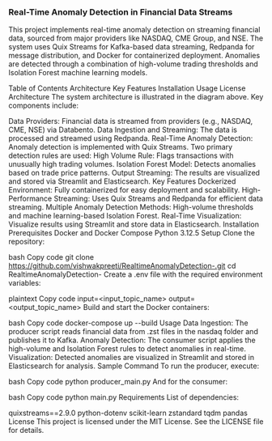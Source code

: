 ### Real-Time Anomaly Detection in Financial Data Streams
<!-- Replace with actual path or link to the architecture image -->

This project implements real-time anomaly detection on streaming financial data, sourced from major providers like NASDAQ, CME Group, and NSE. The system uses Quix Streams for Kafka-based data streaming, Redpanda for message distribution, and Docker for containerized deployment. Anomalies are detected through a combination of high-volume trading thresholds and Isolation Forest machine learning models.

Table of Contents
Architecture
Key Features
Installation
Usage
License
Architecture
The system architecture is illustrated in the diagram above. Key components include:

Data Providers: Financial data is streamed from providers (e.g., NASDAQ, CME, NSE) via Databento.
Data Ingestion and Streaming: The data is processed and streamed using Redpanda.
Real-Time Anomaly Detection: Anomaly detection is implemented with Quix Streams. Two primary detection rules are used:
High Volume Rule: Flags transactions with unusually high trading volumes.
Isolation Forest Model: Detects anomalies based on trade price patterns.
Output Streaming: The results are visualized and stored via Streamlit and Elasticsearch.
Key Features
Dockerized Environment: Fully containerized for easy deployment and scalability.
High-Performance Streaming: Uses Quix Streams and Redpanda for efficient data streaming.
Multiple Anomaly Detection Methods: High-volume thresholds and machine learning-based Isolation Forest.
Real-Time Visualization: Visualize results using Streamlit and store data in Elasticsearch.
Installation
Prerequisites
Docker and Docker Compose
Python 3.12.5
Setup
Clone the repository:

bash
Copy code
git clone https://github.com/vishwakpreeti/RealtimeAnomalyDetection-.git
cd RealtimeAnomalyDetection-
Create a .env file with the required environment variables:

plaintext
Copy code
input=<input_topic_name>
output=<output_topic_name>
Build and start the Docker containers:

bash
Copy code
docker-compose up --build
Usage
Data Ingestion: The producer script reads financial data from .zst files in the nasdaq folder and publishes it to Kafka.
Anomaly Detection: The consumer script applies the high-volume and Isolation Forest rules to detect anomalies in real-time.
Visualization: Detected anomalies are visualized in Streamlit and stored in Elasticsearch for analysis.
Sample Command
To run the producer, execute:

bash
Copy code
python producer_main.py
And for the consumer:

bash
Copy code
python main.py
Requirements
List of dependencies:

quixstreams==2.9.0
python-dotenv
scikit-learn
zstandard
tqdm
pandas
License
This project is licensed under the MIT License. See the LICENSE file for details.
